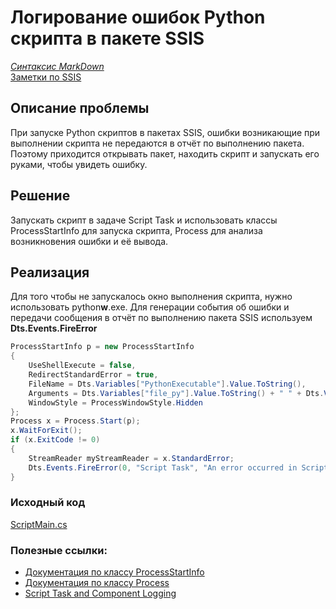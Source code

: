 # Логирование ошибок Python скрипта в пакете SSIS  

*[Синтаксис MarkDown](https://www.markdownguide.org/basic-syntax/)*  
[Заметки по SSIS](../SSIS_note.md)  

## Описание проблемы  
При запуске Python скриптов в пакетах SSIS, ошибки возникающие при выполнении скрипта не передаются в отчёт по выполнению пакета. Поэтому приходится открывать пакет, находить скрипт и запускать его руками, чтобы увидеть ошибку.  

## Решение  
Запускать скрипт в задаче Script Task и использовать классы ProcessStartInfo для запуска скрипта, Process для анализа возникновения ошибки и её вывода.  

## Реализация  
Для того чтобы не запускалось окно выполнения скрипта, нужно использовать python**w**.exe. Для генерации события об ошибки и передачи сообщения в отчёт по выполнению пакета SSIS используем **Dts.Events.FireError**  
```c#
ProcessStartInfo p = new ProcessStartInfo
{
    UseShellExecute = false,
    RedirectStandardError = true,
    FileName = Dts.Variables["PythonExecutable"].Value.ToString(),
    Arguments = Dts.Variables["file_py"].Value.ToString() + " " + Dts.Variables["login"].Value.ToString() + " " + Dts.Variables["nadavi_pass"].GetSensitiveValue().ToString(),
    WindowStyle = ProcessWindowStyle.Hidden
};
Process x = Process.Start(p);
x.WaitForExit();
if (x.ExitCode != 0)
{
    StreamReader myStreamReader = x.StandardError;
    Dts.Events.FireError(0, "Script Task", "An error occurred in Script Task: " + myStreamReader.ReadToEnd(), "", 0);
}
```

### Исходный код  
[ScriptMain.cs](./ScriptMain.cs.md)  

### Полезные ссылки:  
- [Документация по классу ProcessStartInfo](https://docs.microsoft.com/ru-ru/dotnet/api/system.diagnostics.processstartinfo?view=netframework-4.5)  
- [Документация по классу Process](https://docs.microsoft.com/ru-ru/dotnet/api/system.diagnostics.process?view=netframework-4.5)  
- [Script Task and Component Logging](http://microsoft-ssis.blogspot.com/2011/02/script-task-and-component-logging.html)  